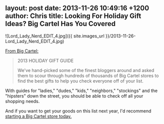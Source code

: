 layout: post
date: 2013-11-26 10:49:16 +1200
author: Chris
title: Looking For Holiday Gift Ideas? Big Cartel Has You Covered
----

![Lord_Lady_Nerd_EDIT_4.jpg]({{ site.images_url }}/2013-11-26-Lord_Lady_Nerd_EDIT_4.jpg)

[From Big Cartel:](http://shopindie.bigcartel.com)

> 2013 HOLIDAY GIFT GUIDE
>
>  We've hand-picked some of the finest bloggers around and asked them to scour through hundreds of thousands of Big Cartel stores to find the best gifts to help you check everyone off of your list.

With guides for "ladies," "dudes," "kids," "neighbors," "stockings" and the "hipsters" down the street, you should be able to check off all your shopping needs. 

And if you want to get your goods on this list next year, I'd recommend [starting a Big Cartel store today.](https://iwantmyname.com/services/ecommerce-hosting/big-cartel-custom-domain)

<!-- more -->